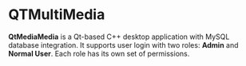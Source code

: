 # QTMultiMedia
**QtMediaMedia** is a Qt-based C++ desktop application with MySQL database integration.   It supports user login with two roles: **Admin** and **Normal User**. Each role has its own set of permissions.
